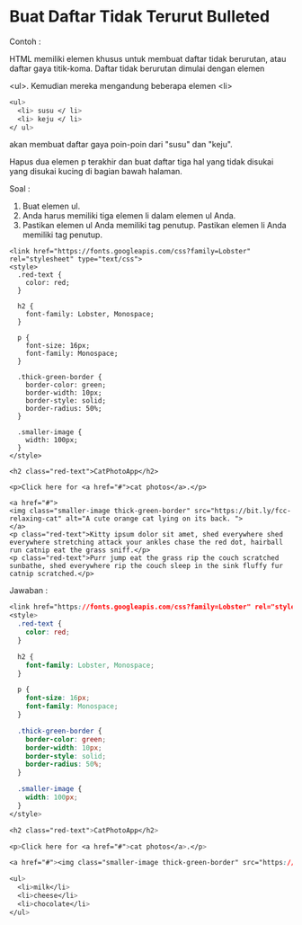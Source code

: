 # Buat Daftar Tidak Terurut Bulleted

Contoh :

HTML memiliki elemen khusus untuk membuat daftar tidak berurutan, atau daftar gaya titik-koma. Daftar tidak berurutan dimulai dengan elemen

&lt;ul&gt;. Kemudian mereka mengandung beberapa elemen &lt;li&gt;

```css
<ul>
  <li> susu </ li>
  <li> keju </ li>
</ ul>
```

akan membuat daftar gaya poin-poin dari "susu" dan "keju".

Hapus dua elemen p terakhir dan buat daftar tiga hal yang tidak disukai yang disukai kucing di bagian bawah halaman.

Soal :

1. Buat elemen ul. 
2. Anda harus memiliki tiga elemen li dalam elemen ul Anda. 
3. Pastikan elemen ul Anda memiliki tag penutup. Pastikan elemen li Anda memiliki tag penutup.

```
<link href="https://fonts.googleapis.com/css?family=Lobster" rel="stylesheet" type="text/css">
<style>
  .red-text {
    color: red;
  }

  h2 {
    font-family: Lobster, Monospace;
  }

  p {
    font-size: 16px;
    font-family: Monospace;
  }

  .thick-green-border {
    border-color: green;
    border-width: 10px;
    border-style: solid;
    border-radius: 50%;
  }

  .smaller-image {
    width: 100px;
  }
</style>

<h2 class="red-text">CatPhotoApp</h2>

<p>Click here for <a href="#">cat photos</a>.</p>

<a href="#">
<img class="smaller-image thick-green-border" src="https://bit.ly/fcc-relaxing-cat" alt="A cute orange cat lying on its back. ">
</a>
<p class="red-text">Kitty ipsum dolor sit amet, shed everywhere shed everywhere stretching attack your ankles chase the red dot, hairball run catnip eat the grass sniff.</p>
<p class="red-text">Purr jump eat the grass rip the couch scratched sunbathe, shed everywhere rip the couch sleep in the sink fluffy fur catnip scratched.</p>
```

Jawaban :

```css
<link href="https://fonts.googleapis.com/css?family=Lobster" rel="stylesheet" type="text/css">
<style>
  .red-text {
    color: red;
  }

  h2 {
    font-family: Lobster, Monospace;
  }

  p {
    font-size: 16px;
    font-family: Monospace;
  }

  .thick-green-border {
    border-color: green;
    border-width: 10px;
    border-style: solid;
    border-radius: 50%;
  }

  .smaller-image {
    width: 100px;
  }
</style>

<h2 class="red-text">CatPhotoApp</h2>

<p>Click here for <a href="#">cat photos</a>.</p>

<a href="#"><img class="smaller-image thick-green-border" src="https://bit.ly/fcc-relaxing-cat" alt="A cute orange cat lying on its back. "></a>

<ul>
  <li>milk</li>
  <li>cheese</li>
  <li>chocolate</li>
</ul>
```



